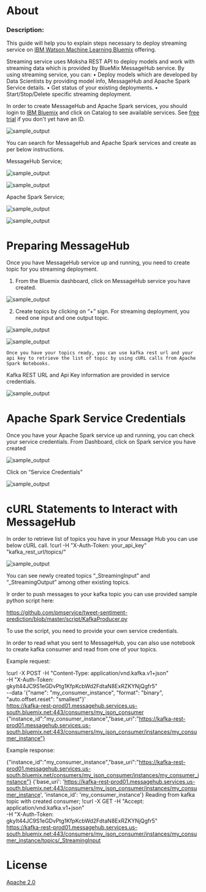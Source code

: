 # About

### Description:

This guide will help you to explain steps necessary to deploy streaming service on [IBM Watson Machine Learning Bluemix][1] offering. 

Streaming service uses Moksha REST API to deploy models and work with streaming data which is provided by BlueMix MessageHub service.
By using streaming service, you can:
•	Deploy models which are developed by Data Scientists by providing model info, MessageHub and Apache Spark Service details.
•	Get status of your existing deployments.
•	Start/Stop/Delete specific streaming deployment.

In order to create MessageHub and Apache Spark services, you should login to [IBM Bluemix][2] and click on Catalog to see available services. See [free trial][3] if you don't yet have an ID.


![sample_output](https://github.com/pmservice/tweet-sentiment-prediction/images/catalog.png)

You can search for MessageHub and Apache Spark services and create as per below instructions.

MessageHub Service;

![sample_output](https://github.com/pmservice/tweet-sentiment-prediction/images/ms_catalog.png)
  
![sample_output](https://github.com/pmservice/tweet-sentiment-prediction/images/ms_service.png)  


Apache Spark Service;

![sample_output](https://github.com/pmservice/tweet-sentiment-prediction/images/as_catalog.png)
  
![sample_output](https://github.com/pmservice/tweet-sentiment-prediction/images/as_service.png)  


# Preparing MessageHub 
Once you have MessageHub service up and running, you need to create topic for you streaming deployment.
1.	From the Bluemix dashboard, click on MessageHub service you have created.


![sample_output](https://github.com/pmservice/tweet-sentiment-prediction/images/dashboard.png)  

2.	Create topics by clicking on “+” sign. For streaming deployment, you need one input and one output topic.

![sample_output](https://github.com/pmservice/tweet-sentiment-prediction/images/messagehub.png)  

![sample_output](https://github.com/pmservice/tweet-sentiment-prediction/images/messagehub_topics.png)



	Once you have your topics ready, you can use kafka rest url and your api key to retrieve the list of topic by using cURL calls from Apache Spark Notebooks. 
Kafka REST URL and Api Key information are provided in service credentials.

![sample_output](https://github.com/pmservice/tweet-sentiment-prediction/images/messagehub_sc.png)


# Apache Spark Service Credentials

Once you have your Apache Spark service up and running, you can check your service credentials.
From Dashboard, click on Spark service you have created

![sample_output](https://github.com/pmservice/tweet-sentiment-prediction/images/dashboard_as.png)

Click on “Service Credentials”

![sample_output](https://github.com/pmservice/tweet-sentiment-prediction/images/apachespark_sc.png)

# cURL Statements to Interact with MessageHub

In order to retrieve list of topics you have in your Message Hub you can use below cURL call.
!curl -H "X-Auth-Token: your_api_key" "kafka_rest_url/topics/"

![sample_output](https://github.com/pmservice/tweet-sentiment-prediction/images/curl_topics.png)

You can see newly created topics “_StreamingInput” and “_StreamingOutput” among other existing topics.

Ir order to push messages to your kafka topic you can use provided sample python script here:  

https://github.com/pmservice/tweet-sentiment-prediction/blob/master/script/KafkaProducer.py

To use the script, you need to provide your own service credentials.

In order to read what you sent to MessageHub, you can also use notebook to create kafka consumer and read from one of your topics.

Example request:

!curl -X POST -H "Content-Type: application/vnd.kafka.v1+json" \
-H "X-Auth-Token: gkyIt44JC9S1eGDvPtg1KfpKcbWd2FdtaN8ExRZKYNjQgfr5" \
--data '{"name": "my_consumer_instance", "format": "binary", "auto.offset.reset": "smallest"}' \
https://kafka-rest-prod01.messagehub.services.us-south.bluemix.net:443/consumers/my_json_consumer 
{"instance_id":"my_consumer_instance","base_uri":"https://kafka-rest-prod01.messagehub.services.us-south.bluemix.net:443/consumers/my_json_consumer/instances/my_consumer_instance"}

Example response:

{"instance_id":"my_consumer_instance","base_uri":"https://kafka-rest-prod01.messagehub.services.us-south.bluemix.net/consumers/my_json_consumer/instances/my_consumer_instance"}
{'base_uri': 'https://kafka-rest-prod01.messagehub.services.us-south.bluemix.net:443/consumers/my_json_consumer/instances/my_consumer_instance',
 'instance_id': 'my_consumer_instance'}
Reading from kafka topic with created consumer;
!curl -X GET -H "Accept: application/vnd.kafka.v1+json" \
-H "X-Auth-Token: gkyIt44JC9S1eGDvPtg1KfpKcbWd2FdtaN8ExRZKYNjQgfr5" \
https://kafka-rest-prod01.messagehub.services.us-south.bluemix.net:443/consumers/my_json_consumer/instances/my_consumer_instance/topics/_StreamingInput


# License

  
  [Apache 2.0][4]


[1]: https://console.ng.bluemix.net/catalog/services/ibm-watson-machine-learning/
[2]: https://console.ng.bluemix.net/
[3]:  http://www.ibm.com/developerworks/cloud/library/cl-bluemix-fundamentals-start-your-free-trial/index.html
[4]: http://www.apache.org/licenses/LICENSE-2.0.html